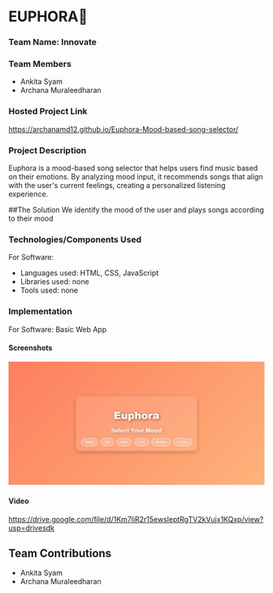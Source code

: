 # EUPHORA🎵

### Team Name: Innovate

### Team Members
- Ankita Syam
- Archana Muraleedharan

### Hosted Project Link
https://archanamd12.github.io/Euphora-Mood-based-song-selector/

### Project Description
Euphora is a mood-based song selector that helps users find music based on their emotions. By analyzing mood input, it recommends songs that align with the user's current feelings, creating a personalized listening experience.

##The Solution
We identify the mood of the user and plays songs according to their mood

### Technologies/Components Used
For Software:
- Languages used: HTML, CSS, JavaScript
- Libraries used: none
- Tools used: none

### Implementation
For Software: Basic Web App

#### Screenshots 
![My Euphora](euphora.jpg)

#### Video
https://drive.google.com/file/d/1Km7liR2r15ewsleptRgTV2kVujx1KQxp/view?usp=drivesdk

## Team Contributions
- Ankita Syam
- Archana Muraleedharan


   


